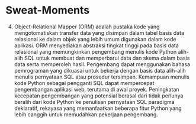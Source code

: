 # Sweat-Moments


4. Object-Relational Mapper (ORM) adalah pustaka kode yang mengotomatiskan transfer data yang disimpan dalam tabel basis data relasional ke dalam objek yang lebih umum digunakan dalam kode aplikasi. ORM menyediakan abstraksi tingkat tinggi pada basis data relasional yang memungkinkan pengembang menulis kode Python alih-alih SQL untuk membuat dan memperbarui data dan skema dalam basis data serta memperoleh hasil. Pengembang dapat menggunakan bahasa pemrograman yang dikuasai untuk bekerja dengan basis data alih-alih menulis pernyataan SQL atau prosedur tersimpan. Kemampuan menulis kode Python sebagai pengganti SQL dapat mempercepat pengembangan aplikasi web, terutama di awal proyek. Peningkatan kecepatan pengembangan yang potensial berasal dari tidak perlunya beralih dari kode Python ke penulisan pernyataan SQL paradigma deklaratif, rekayasa yang memanfaatkan beberapa fitur Python yang lebih canggih untuk memudahkan pekerjaan pengembang.
